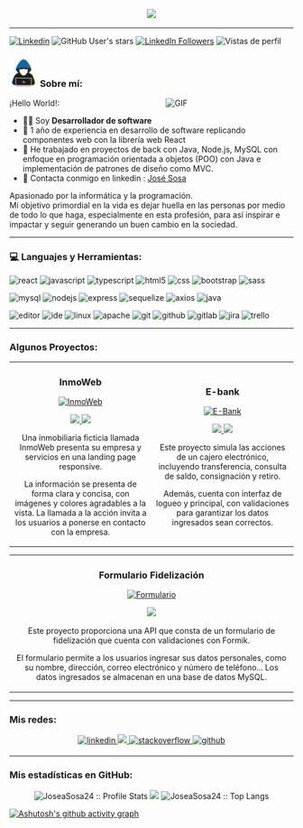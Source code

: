 <!--
**JoseaSosa24/JoseaSosa24** is a ✨ _special_ ✨ repository because its `README.md` (this file) appears on your GitHub profile.

Here are some ideas to get you started:

- 🔭 I’m currently working on ...
- 🌱 I’m currently learning ...
- 👯 I’m looking to collaborate on ...
- 🤔 I’m looking for help with ...
- 💬 Ask me about ...
- 📫 How to reach me: ...
- 😄 Pronouns: ...
- ⚡ Fun fact: ...
-->

<p align="center"><img src="https://i.imgur.com/A6bWGFl.gif"/></p>
<!--<p align="center"> 
  Visitor count<br>
  <img src="https://profile-counter.glitch.me/JoseaSosa24/count.svg" />
</p>-->


---
[![Linkedin](https://img.shields.io/badge/-LinkedIn-blue?style=flat&logo=Linkedin&logoColor=white)](https://www.linkedin.com/in/joseasosa24/)
![GitHub User's stars](https://img.shields.io/github/stars/joseasosa24)
[![LinkedIn Followers](https://img.shields.io/badge/In-5,000-blue?style=flat-square&logo=linkedin)](https://www.linkedin.com/in/joseasosa24/)
![Vistas de perfil](https://komarev.com/ghpvc/?username=joseasosa24)

### <picture><img src = "https://github.com/0xAbdulKhalid/0xAbdulKhalid/raw/main/assets/mdImages/about_me.gif" width = 50px></picture> **Sobre mí:**


<img align="right" alt="GIF" src="https://github.com/abhisheknaiidu/abhisheknaiidu/blob/master/code.gif?raw=true" width="45%" />
<p width="45%" align="left">
¡Hello World!:
  <ul>
    <li>👨‍🔧 Soy <b>Desarrollador de software</b></li>
    <!--<li>🏢 I'm working for <b>Infomaniak Network</b> & <b>LinIT</b></li>-->
    <li>🌱 1 año de experiencia en desarrollo de software replicando componentes web con la librería web React</b></li>
    <li>💬 He trabajado en proyectos de back con Java, Node.js, MySQL con enfoque en programación orientada a objetos (POO) con Java e implementación de patrones de diseño como MVC.</li>
    <li>📮 Contacta conmigo en linkedin : <a href="https://www.linkedin.com/in/joseasosa24/" target="_blank">José Sosa</a>
  <p>
  </ul>
Apasionado por la informática y la programación.
<br> Mi objetivo primordial en la vida es dejar huella en las personas por medio de todo lo que haga, especialmente en esta profesión, 
para así inspirar e impactar y seguir generando un buen cambio en la sociedad.<br>

</p>
<!--[![Gmail](https://img.shields.io/badge/-Gmail-c14438?style=flat&logo=Gmail&logoColor=white)](mailto:Fernando.Roldan.Zafra@gmail.com)-->

---
### :computer: Languajes y Herramientas:
<p align="left"> 
  <img src="https://img.shields.io/badge/React-20232A?style=for-the-badge&logo=react&logoColor=61DAFB" alt="react" /> 
  <img src="https://img.shields.io/badge/JavaScript-323330?style=for-the-badge&logo=javascript&logoColor=F7DF1E" alt="javascript" />
  <img src="https://img.shields.io/badge/TypeScript-007ACC?style=for-the-badge&logo=typescript&logoColor=white" alt="typescript" />
  <img src="https://img.shields.io/badge/HTML5-E34F26?style=for-the-badge&logo=html5&logoColor=white" alt="html5" />
  <img src="https://img.shields.io/badge/CSS3-1572B6?style=for-the-badge&logo=css3&logoColor=white" alt="css" />
  <img src="https://img.shields.io/badge/Bootstrap-563D7C?style=for-the-badge&logo=bootstrap&logoColor=white" alt="bootstrap" />
  <img src="https://img.shields.io/badge/SASS-hotpink.svg?style=for-the-badge&logo=SASS&logoColor=white" alt="sass" />
</p>
<p align="left"> 
  <img src="https://img.shields.io/badge/MySQL-005C84?style=for-the-badge&logo=mysql&logoColor=white" alt="mysql" /> 
  <img src="https://img.shields.io/badge/Node%20js-339933?style=for-the-badge&logo=nodedotjs&logoColor=white" alt="nodejs" />
  <img src="https://img.shields.io/badge/Express%20js-000000?style=for-the-badge&logo=express&logoColor=white" alt="express" />
  <img src="https://img.shields.io/badge/Sequelize-52B0E7?style=for-the-badge&logo=Sequelize&logoColor=white" alt="sequelize" />
  <img src="https://img.shields.io/badge/axios-671ddf?&style=for-the-badge&logo=axios&logoColor=white" alt="axios" />
  <img src="https://img.shields.io/badge/java-%23ED8B00.svg?style=for-the-badge&logo=openjdk&logoColor=white" alt="java" />
  
</p>
<p align="left"> 
  <img src="https://img.shields.io/badge/VSCode-0078D4?style=for-the-badge&logo=visual%20studio%20code&logoColor=white" alt="editor" />
  <img src="https://img.shields.io/badge/IntelliJIDEA-000000.svg?style=for-the-badge&logo=intellij-idea&logoColor=white" alt="ide" /> 
  <img src="https://img.shields.io/badge/Linux-FCC624?style=for-the-badge&logo=linux&logoColor=black" alt="linux" />
  <img src="https://img.shields.io/badge/apache%20tomcat-%23F8DC75.svg?style=for-the-badge&logo=apache-tomcat&logoColor=black" alt="apache" />
  <img src="https://img.shields.io/badge/git-%23F05033.svg?style=for-the-badge&logo=git&logoColor=white" alt="git" />
  <img src="https://img.shields.io/badge/github-%23121011.svg?style=for-the-badge&logo=github&logoColor=white" alt="github" />
  <img src="https://img.shields.io/badge/gitlab-%23181717.svg?style=for-the-badge&logo=gitlab&logoColor=white" alt="gitlab" />
  <img src="https://img.shields.io/badge/Jira-0052CC?style=for-the-badge&logo=Jira&logoColor=white" alt="jira" />
  <img src="https://img.shields.io/badge/Trello-0052CC?style=for-the-badge&logo=trello&logoColor=white" alt="trello" />
</p>

---

### Algunos Proyectos:

<div>
  <table>
  <tr>
  <td width="50%">
  <h3 align="center">InmoWeb</h3>
  <div align="center">
  <a href="https://joseasosa24.github.io/web-inmobiliaria/" target="_blank"><img src="https://media.licdn.com/dms/image/D4E2DAQHo7iJO3GTDJA/profile-treasury-image-shrink_800_800/0/1704946533386?e=1707012000&v=beta&t=Oo3TilCt9PdeDHJgR0GwzPETG4wBMbG0XEqkEAAhEPI" width="400" alt="InmoWeb"></a>
 <p>
<a href="https://github.com/JoseaSosa24/web-inmobiliaria" target="_blank">
<img src="https://img.shields.io/badge/CÓDIGO-ff9?style=for-the-badge&logo=github&logoColor=black">
</a>
<a href="https://joseasosa24.github.io/web-inmobiliaria/" target="_blank">
<img src="https://img.shields.io/badge/-website-green?style=for-the-badge&color=bf7839">
</a>
</p>
  <p>
    Una inmobiliaria ficticia llamada InmoWeb presenta su empresa y servicios en una landing page responsive. 
  </p>
    <p>
      La información se presenta de forma clara y concisa, con imágenes y colores 
    agradables a la vista. La llamada a la acción invita a los usuarios a ponerse en contacto con la empresa.
    </p>
  </div>      
  </td>
  
  <td width="50%">
  <h3 align="center">E-bank</h3>
  <div align="center">
  <a href="https://e-bank1.netlify.app/" target="_blank"><img src="https://media.licdn.com/dms/image/D4E2DAQEJvBXuhTrDTA/profile-treasury-image-shrink_800_800/0/1706411650555?e=1707019200&v=beta&t=Az1ha6rtEgVKs9qc7T6-1mCRYtB9za092t9AwpTHBX8" width="400" alt="E-Bank"></a>
  <p>
    <a href="https://github.com/JoseaSosa24/e-bank" target="_blank">
      <img src="https://img.shields.io/badge/CÓDIGO-ff9?style=for-the-badge&logo=github&logoColor=black">
    </a>
    <a href="https://e-bank1.netlify.app/" target="_blank">
      <img src="https://img.shields.io/badge/-website-green?style=for-the-badge&color=4280ce">
    </a>
  </p>
  <p>
    Este proyecto simula las acciones de un cajero electrónico, incluyendo transferencia, consulta de saldo, consignación y retiro. 
  </p>
  <p>
   Además, cuenta con interfaz de logueo y principal, con validaciones para garantizar los datos ingresados sean correctos.
  </p>
  </div>
    
  </table>                                                                                 
  
  <table>
  <tr>  
  <td width="50%">
  <h3 align="center">Formulario Fidelización</h3>
  <div align="center">
  <a href="https://github.com/JoseaSosa24/formulario-fidelizacion" target="_blank"><img src="https://i.postimg.cc/zDMvrg9h/Formulario-fidelizacion.png" width="400" alt="Formulario"></a>
  <p>
    <a href="https://github.com/JoseaSosa24/formulario-fidelizacion" target="_blank">
      <img src="https://img.shields.io/badge/CÓDIGO-ff9?style=for-the-badge&logo=github&logoColor=black">
    </a>
   <!-- <a href="https://e-bank1.netlify.app/" target="_blank">
      <img src="https://img.shields.io/badge/-website-green?style=for-the-badge&color=4280ce">
    </a>-->
  </p>
  <p>Este proyecto proporciona una API que consta de un formulario de fidelización que cuenta con validaciones con Formik.</p>
  <p>El formulario permite a los usuarios ingresar sus datos personales, como su nombre, dirección, correo electrónico y número de teléfono... Los datos ingresados se almacenan en una 
    base de datos MySQL.</p>
  </div>                                                                          
  </td>
  
  <!--<td width="50%">
  <h3 align="center">Yu-Note</h3>
  <div align="center">                                       
  <a href="https://yunote-88484.web.app/" target="_blank"><img src="https://i.imgur.com/GJmJg9w.png" width="400" alt="Yu-Note"></a>
  <br>
  <p><a href="https://github.com/LaDuquesaDev/yu-note" target="_blank"><img src="https://img.shields.io/badge/C%C3%93DIGO-80ffaa?style=for-the-badge&logo=github&logoColor=black"></a></p>
  </p>It is an app that allows you to take notes, edit them and delete them, it is developed with React and Bootstrap, don't forget anything</p>
  </div>   
  </td>-->
  
  </table>                                                                                 
</div>

---

### Mis redes:

<div align="center">
  <a href="https://www.linkedin.com/in/joseasosa24/" target="_blank">
  <img src=https://img.shields.io/badge/linkedin-%231E77B5.svg?&style=for-the-badge&logo=linkedin&logoColor=white alt=linkedin style="margin-bottom: 5px;" />
  </a>
  <a href="https://www.instagram.com/joseasosa24/" target="_blank">
  <img src="https://img.shields.io/badge/Instagram-E4405F?style=for-the-badge&logo=instagram&logoColor=white" />
  </a>
  <a href="https://es.stackoverflow.com/users/311382/jose-sosa" target="_blank">
  <img src=https://img.shields.io/badge/stackoverflow-%23F28032.svg?&style=for-the-badge&logo=stackoverflow&logoColor=white alt=stackoverflow style="margin-bottom: 5px;" />
  </a>
  <a href="https://github.com/joseasosa24" target="_blank">
  <img src=https://img.shields.io/badge/github-%2324292e.svg?&style=for-the-badge&logo=github&logoColor=white alt=github style="margin-bottom: 5px;" />
  </a>  
</div>  

---

### Mis estadísticas en GitHub:

<p align="center">
      <img src="https://github-readme-stats.vercel.app/api?username=JoseaSosa24&show_icons=true&hide_border=true&title_color=47b5ff&icon_color=256D85&text_color=c9d1d9&bg_color=0d1117" alt="JoseaSosa24 :: Profile Stats" />
      <img height="auto" src="https://github-readme-streak-stats.herokuapp.com/?user=JoseaSosa24&theme=black-ice&hide_border=true&stroke=06283d&background=0D1117&ring=47b5ff&fire=256d85&currStreakLabel=47b5ff"/>
      <img src="https://github-readme-stats.vercel.app/api/top-langs/?username=JoseaSosa24&layout=compact&title_color=47b5ff&bg_color=0d1117&hide_border=true&text_color=ffffff"" alt="JoseaSosa24 :: Top Langs" />
      
  [![Ashutosh's github activity graph](https://github-readme-activity-graph.cyclic.app/graph?username=JoseaSosa24&theme=react-dark)](https://github.com/ashutosh00710/github-readme-activity-graph)
</p>
<!--<p align="center"></p>-->

